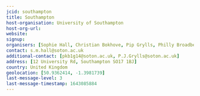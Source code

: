 ```yaml
---
jcid: southampton
title: Southampton
host-organisation: University of Southampton
host-org-url: 
website:
signup:
organisers: [Sophie Hall, Christian Bokhove, Pip Grylls, Philly Broadbent]
contact: s.m.hall@soton.ac.uk
additional-contact: [pkb1g14@soton.ac.uk, P.J.Grylls@soton.ac.uk]
address: [12 University Rd, Southampton SO17 1BJ]
country: United Kingdom
geolocation: [50.9362414, -1.3981739]
last-message-level: 3
last-message-timestamp: 1643085884
---
```

